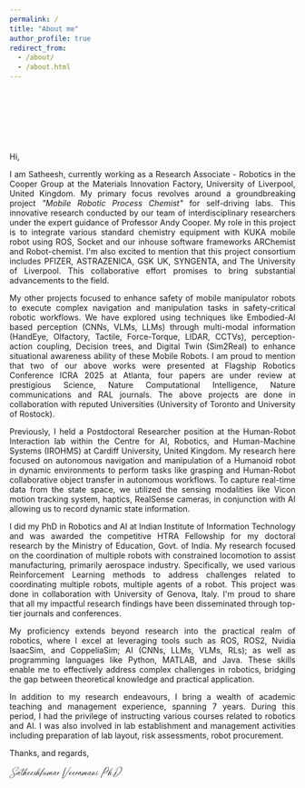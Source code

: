 ```yaml
---
permalink: /
title: "About me"
author_profile: true
redirect_from: 
  - /about/
  - /about.html
---
```


<div id="career-container" style="text-align:center; padding: 1.5rem; background: #b8c7ecff; color: #ef0909ff; font-family: system-ui, sans-serif; border-radius: 12px; opacity:0; transform: translateY(12px);">
  <style>
  @keyframes fadeInScale {
  from {
    opacity: 0;
    transform: scale(0.2);
  }
  to {
    opacity: 1;
    transform: scale(1);
  }
}
    .career-statement {
      font-size: 1.1rem;
      max-width: 700px;
      margin: 0 auto;
    }
    .career-highlight {
      background-image: linear-gradient(currentColor, currentColor);
      background-position: 0 100%;
      background-repeat: no-repeat;
      background-size: 0% 2px;
      transition: background-size 0.8s ease;
      padding-bottom: 2px;
    }
    .career-statement:hover .career-highlight {
      background-size: 100% 2px;
    }
  </style>
  <p class="career-statement">
    I am actively seeking <span class="career-highlight">tenure-track opportunities in academia</span> as well as 
    <span class="career-highlight">research positions within industry</span>.</p>
</div>

<script>
  document.addEventListener("DOMContentLoaded", function() {
    var el = document.getElementById("career-container");
    if (el) {
      el.style.animation = "fadeInScale 0.8s ease-out forwards";
    }
  });
</script>



Hi, 

<p style="text-align: justify;"> I am Satheesh, currently working as a Research Associate - Robotics in the Cooper Group at the Materials Innovation Factory, University of Liverpool, United Kingdom. My primary focus revolves around a groundbreaking project <em>"Mobile Robotic Process Chemist"</em> for self-driving labs. This innovative research conducted by our team of interdisciplinary researchers under the expert guidance of Professor Andy Cooper. My role in this project is to integrate various standard chemistry equipment with KUKA mobile robot using ROS, Socket and our inhouse software frameworks ARChemist and Robot-chemist. I'm also excited to mention that this project consortium includes PFIZER, ASTRAZENICA, GSK UK, SYNGENTA, and The University of Liverpool. This collaborative effort promises to bring substantial advancements to the field.</p>

<p style="text-align: justify;"> My other projects focused to enhance safety of mobile manipulator robots to execute complex navigation and manipulation tasks in safety-critical robotic workflows. We have explored using techniques like Embodied-AI based perception (CNNs, VLMs, LLMs) through multi-modal information (HandEye, Olfactory, Tactile, Force-Torque, LIDAR, CCTVs), perception-action coupling, Decision trees, and Digital Twin (Sim2Real) to enhance situational awareness ability of these Mobile Robots. I am proud to mention that two of our above works were presented at Flagship Robotics Conference ICRA 2025 at Atlanta, four papers are under review at prestigious Science, Nature Computational Intelligence, Nature communications and RAL journals. The above projects are done in collaboration with reputed Universities (University of Toronto and University of Rostock).</p>

<p style="text-align: justify;"> Previously, I held a Postdoctoral Researcher position at the Human-Robot Interaction lab within the Centre for AI, Robotics, and Human-Machine Systems (IROHMS) at Cardiff University, United Kingdom. My research here focused on autonomous navigation and manipulation of a Humanoid robot in dynamic environments to perform tasks like grasping and Human-Robot collaborative object transfer in autonomous workflows. To capture real-time data from the state space, we utilized the sensing modalities like Vicon motion tracking system, haptics, RealSense cameras, in conjunction with AI allowing us to record dynamic state information. </p>

<p style="text-align: justify;"> I did my PhD in Robotics and AI at Indian Institute of Information Technology and was awarded the competitive HTRA Fellowship for my doctoral research by the Ministry of Education, Govt. of India. My research focused on the coordination of multiple robots with constrained locomotion to assist manufacturing, primarily aerospace industry. Specifically, we used various Reinforcement Learning methods to address challenges related to coordinating multiple robots, multiple agents of a robot. This project was done in collaboration with University of Genova, Italy. I'm proud to share that all my impactful research findings have been disseminated through top-tier journals and conferences.</p>

<p style="text-align: justify;"> My proficiency extends beyond research into the practical realm of robotics, where I excel at leveraging tools such as ROS, ROS2, Nvidia IsaacSim, and CoppeliaSim; AI (CNNs, LLMs, VLMs, RLs); as well as programming languages like Python, MATLAB, and Java. These skills enable me to effectively address complex challenges in robotics, bridging the gap between theoretical knowledge and practical application.</p>

<p style="text-align: justify;"> In addition to my research endeavours, I bring a wealth of academic teaching and management experience, spanning 7 years. During this period, I had the privilege of instructing various courses related to robotics and AI. I was also involved in lab establishment and management activities including preparation of lab layout, risk assessments, robot procurement.</p>


<!-- My career aspiration is to become an expert in the field of Robotics & AI. I firmly believe that securing this Lectureship position at a reputed institution like University of York would significantly enhance my technical and professional capabilities, ultimately involve in state-of-the-art robotics research. I am genuinely enthusiastic about this opportunity and would be immensely grateful for the chance to engage in a discussion regarding how my experience and proficiency in robotics research can complement the requirements of this position. My curriculum vitae, which includes a comprehensive list of my publications, is attached with the application for your kind consideration.  -->

Thanks, and regards,

<img src="/images/sign.png" alt="Handwritten signature of Satheeshkumar in blue ink, displayed on a white background. The signature appears formal and confident, with smooth flowing lines. No additional text or objects are present in the image." style="max-width: 40%; height: auto;">
